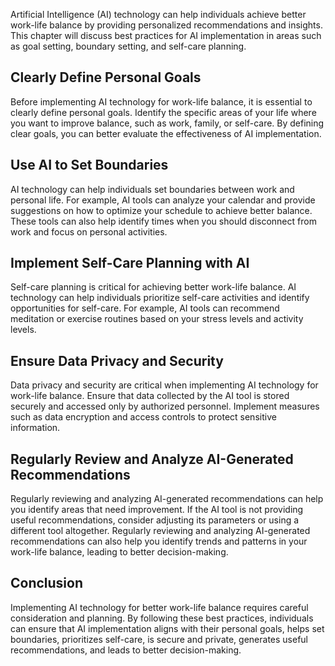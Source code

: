 
Artificial Intelligence (AI) technology can help individuals achieve better work-life balance by providing personalized recommendations and insights. This chapter will discuss best practices for AI implementation in areas such as goal setting, boundary setting, and self-care planning.

Clearly Define Personal Goals
-----------------------------

Before implementing AI technology for work-life balance, it is essential to clearly define personal goals. Identify the specific areas of your life where you want to improve balance, such as work, family, or self-care. By defining clear goals, you can better evaluate the effectiveness of AI implementation.

Use AI to Set Boundaries
------------------------

AI technology can help individuals set boundaries between work and personal life. For example, AI tools can analyze your calendar and provide suggestions on how to optimize your schedule to achieve better balance. These tools can also help identify times when you should disconnect from work and focus on personal activities.

Implement Self-Care Planning with AI
------------------------------------

Self-care planning is critical for achieving better work-life balance. AI technology can help individuals prioritize self-care activities and identify opportunities for self-care. For example, AI tools can recommend meditation or exercise routines based on your stress levels and activity levels.

Ensure Data Privacy and Security
--------------------------------

Data privacy and security are critical when implementing AI technology for work-life balance. Ensure that data collected by the AI tool is stored securely and accessed only by authorized personnel. Implement measures such as data encryption and access controls to protect sensitive information.

Regularly Review and Analyze AI-Generated Recommendations
---------------------------------------------------------

Regularly reviewing and analyzing AI-generated recommendations can help you identify areas that need improvement. If the AI tool is not providing useful recommendations, consider adjusting its parameters or using a different tool altogether. Regularly reviewing and analyzing AI-generated recommendations can also help you identify trends and patterns in your work-life balance, leading to better decision-making.

Conclusion
----------

Implementing AI technology for better work-life balance requires careful consideration and planning. By following these best practices, individuals can ensure that AI implementation aligns with their personal goals, helps set boundaries, prioritizes self-care, is secure and private, generates useful recommendations, and leads to better decision-making.
